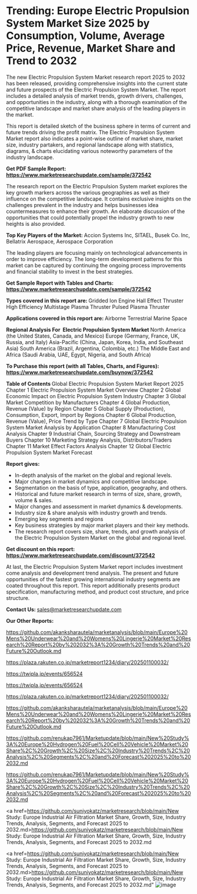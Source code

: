# Trending: Europe Electric Propulsion System Market Size 2025 by Consumption, Volume, Average Price, Revenue, Market Share and Trend to 2032

The new Electric Propulsion System Market research report 2025 to 2032 has been released, providing comprehensive insights into the current state and future prospects of the Electric Propulsion System Market. The report includes a detailed analysis of market trends, growth drivers, challenges, and opportunities in the industry, along with a thorough examination of the competitive landscape and market share analysis of the leading players in the market.

This report is detailed sketch of the business sphere in terms of current and future trends driving the profit matrix. The Electric Propulsion System Market report also indicates a point-wise outline of market share, market size, industry partakers, and regional landscape along with statistics, diagrams, &amp; charts elucidating various noteworthy parameters of the industry landscape.

<strong><b>Get PDF Sample Report: <a href=https://www.marketresearchupdate.com/sample/372542>https://www.marketresearchupdate.com/sample/372542</a></b></strong>

The research report on the Electric Propulsion System market explores the key growth markers across the various geographies as well as their influence on the competitive landscape. It contains exclusive insights on the challenges prevalent in the industry and helps businesses idea countermeasures to enhance their growth. An elaborate discussion of the opportunities that could potentially propel the industry growth to new heights is also provided.

<strong><b>Top Key Players of the Market:
</b></strong>Accion Systems Inc, SITAEL, Busek Co. Inc, Bellatrix Aerospace, Aerospace Corporation<strong><b>
</b></strong>

The leading players are focusing mainly on technological advancements in order to improve efficiency. The long-term development patterns for this market can be captured by continuing the ongoing process improvements and financial stability to invest in the best strategies.

<strong><b>Get Sample Report with Tables and Charts: <a href=https://www.marketresearchupdate.com/sample/372542>https://www.marketresearchupdate.com/sample/372542</a></b></strong>

<strong><b>Types covered in this report are:
</b></strong>Gridded Ion Engine
Hall Effect Thruster
High Efficiency Multistage Plasma Thruster
Pulsed Plasma Thruster<strong><b>
</b></strong>

<strong><b>Applications covered in this report are:
</b></strong>Airborne
Terrestrial
Marine
Space<strong><b>
</b></strong>

<strong><b>Regional Analysis For  Electric Propulsion System Market</b></strong><strong><b>
</b></strong>North America (the United States, Canada, and Mexico)
Europe (Germany, France, UK, Russia, and Italy)
Asia-Pacific (China, Japan, Korea, India, and Southeast Asia)
South America (Brazil, Argentina, Colombia, etc.)
The Middle East and Africa (Saudi Arabia, UAE, Egypt, Nigeria, and South Africa)

<strong><b>To Purchase this report (with all Tables, Charts, and Figures): <a href=https://www.marketresearchupdate.com/buynow/372542>https://www.marketresearchupdate.com/buynow/372542</a></b></strong>

<strong><b>Table of Contents</b></strong><strong><b>
</b></strong>Global Electric Propulsion System Market Report 2025
Chapter 1 Electric Propulsion System Market Overview
Chapter 2 Global Economic Impact on Electric Propulsion System Industry
Chapter 3 Global Market Competition by Manufacturers
Chapter 4 Global Production, Revenue (Value) by Region
Chapter 5 Global Supply (Production), Consumption, Export, Import by Regions
Chapter 6 Global Production, Revenue (Value), Price Trend by Type
Chapter 7 Global Electric Propulsion System Market Analysis by Application
Chapter 8 Manufacturing Cost Analysis
Chapter 9 Industrial Chain, Sourcing Strategy and Downstream Buyers
Chapter 10 Marketing Strategy Analysis, Distributors/Traders
Chapter 11 Market Effect Factors Analysis
Chapter 12 Global Electric Propulsion System Market Forecast

<strong><b>Report gives:</b></strong>

- In-depth analysis of the market on the global and regional levels.
- Major changes in market dynamics and competitive landscape.
- Segmentation on the basis of type, application, geography, and others.
- Historical and future market research in terms of size, share, growth, volume &amp; sales.
- Major changes and assessment in market dynamics &amp; developments.
- Industry size &amp; share analysis with industry growth and trends.
- Emerging key segments and regions
- Key business strategies by major market players and their key methods.
- The research report covers size, share, trends, and growth analysis of the Electric Propulsion System Market on the global and regional level.

<strong><b>Get discount on this report: <a href=https://www.marketresearchupdate.com/discount/372542>https://www.marketresearchupdate.com/discount/372542</a></b></strong>

At last, the Electric Propulsion System Market report includes investment come analysis and development trend analysis. The present and future opportunities of the fastest growing international industry segments are coated throughout this report. This report additionally presents product specification, manufacturing method, and product cost structure, and price structure.

<strong><b>Contact Us:
</b></strong>sales@marketresearchupdate.com

<strong>Our Other Reports:</strong>

<a href=https://github.com/akanksharautela/marketanalysis/blob/main/Europe%20Mens%20Underwear%20and%20Womens%20Lingerie%20Market%20Research%20Report%20by%202032%3A%20Growth%20Trends%20and%20Future%20Outlook.md>https://github.com/akanksharautela/marketanalysis/blob/main/Europe%20Mens%20Underwear%20and%20Womens%20Lingerie%20Market%20Research%20Report%20by%202032%3A%20Growth%20Trends%20and%20Future%20Outlook.md</a>

<a href=https://plaza.rakuten.co.jp/marketreport1234/diary/202501100032/>https://plaza.rakuten.co.jp/marketreport1234/diary/202501100032/</a>

<a href=https://twipla.jp/events/656524>https://twipla.jp/events/656524</a>

<a href=https://twipla.jp/events/656524>https://twipla.jp/events/656524</a>

<a href=https://plaza.rakuten.co.jp/marketreport1234/diary/202501100032/>https://plaza.rakuten.co.jp/marketreport1234/diary/202501100032/</a>

<a href=https://github.com/akanksharautela/marketanalysis/blob/main/Europe%20Mens%20Underwear%20and%20Womens%20Lingerie%20Market%20Research%20Report%20by%202032%3A%20Growth%20Trends%20and%20Future%20Outlook.md>https://github.com/akanksharautela/marketanalysis/blob/main/Europe%20Mens%20Underwear%20and%20Womens%20Lingerie%20Market%20Research%20Report%20by%202032%3A%20Growth%20Trends%20and%20Future%20Outlook.md</a>

<a href=https://github.com/renukap7961/Marketupdate/blob/main/New%20Study%3A%20Europe%20Hydrogen%20Fuel%20Cell%20Vehicle%20Market%20Share%2C%20Growth%2C%20Size%2C%20Industry%20Trends%2C%20Analysis%2C%20Segments%2C%20and%20Forecast%202025%20to%202032.md>https://github.com/renukap7961/Marketupdate/blob/main/New%20Study%3A%20Europe%20Hydrogen%20Fuel%20Cell%20Vehicle%20Market%20Share%2C%20Growth%2C%20Size%2C%20Industry%20Trends%2C%20Analysis%2C%20Segments%2C%20and%20Forecast%202025%20to%202032.md</a>

<a href=https://github.com/renukap7961/Marketupdate/blob/main/New%20Study%3A%20Europe%20Hydrogen%20Fuel%20Cell%20Vehicle%20Market%20Share%2C%20Growth%2C%20Size%2C%20Industry%20Trends%2C%20Analysis%2C%20Segments%2C%20and%20Forecast%202025%20to%202032.md>https://github.com/renukap7961/Marketupdate/blob/main/New%20Study%3A%20Europe%20Hydrogen%20Fuel%20Cell%20Vehicle%20Market%20Share%2C%20Growth%2C%20Size%2C%20Industry%20Trends%2C%20Analysis%2C%20Segments%2C%20and%20Forecast%202025%20to%202032.md</a>

<a href=https://github.com/suniyokatz/marketresearch/blob/main/New Study: Europe Industrial Air Filtration Market Share, Growth, Size, Industry Trends, Analysis, Segments, and Forecast 2025 to 2032.md>https://github.com/suniyokatz/marketresearch/blob/main/New Study: Europe Industrial Air Filtration Market Share, Growth, Size, Industry Trends, Analysis, Segments, and Forecast 2025 to 2032.md</a>

<a href=https://github.com/suniyokatz/marketresearch/blob/main/New Study: Europe Industrial Air Filtration Market Share, Growth, Size, Industry Trends, Analysis, Segments, and Forecast 2025 to 2032.md>https://github.com/suniyokatz/marketresearch/blob/main/New Study: Europe Industrial Air Filtration Market Share, Growth, Size, Industry Trends, Analysis, Segments, and Forecast 2025 to 2032.md</a>"
![image](https://github.com/user-attachments/assets/fcaa6160-3d17-4d0d-9067-d88a65b40fc4)
